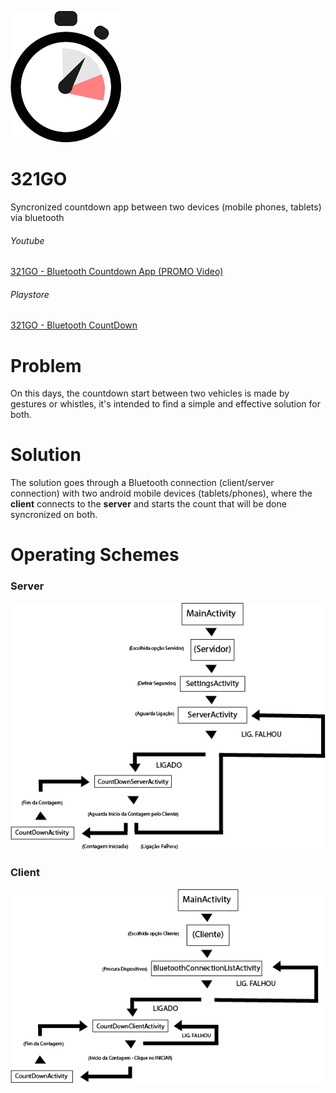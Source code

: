 ![321GO Logo](/images/logo.png)
# 321GO
Syncronized countdown app between two devices (mobile phones, tablets) via bluetooth

###### Youtube
[321GO - Bluetooth Countdown App (PROMO Video)](https://youtu.be/4KKZAPzTNAA)

###### Playstore
[321GO - Bluetooth CountDown](https://play.google.com/store/apps/details?id=project.a321go)


# Problem
On this days, the countdown start between two vehicles is made by gestures or whistles, it's intended to find a simple and effective solution for both.


# Solution
The solution goes through a Bluetooth connection (client/server connection) with two android mobile devices (tablets/phones), where the **client** connects to the **server** and starts the count that will be done syncronized on both.


# Operating Schemes

### Server
![Server Scheme](/images/servidor.png)

### Client
![Client Scheme](/images/cliente.png)
